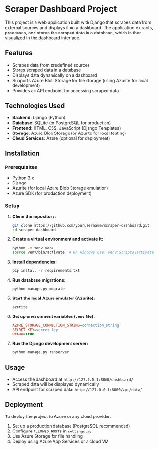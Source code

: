 # Scraper Dashboard Project

This project is a web application built with Django that scrapes data from external sources and displays it on a dashboard. The application extracts, processes, and stores the scraped data in a database, which is then visualized in the dashboard interface.

## Features
- Scrapes data from predefined sources
- Stores scraped data in a database
- Displays data dynamically on a dashboard
- Supports Azure Blob Storage for file storage (using Azurite for local development)
- Provides an API endpoint for accessing scraped data

## Technologies Used
- **Backend**: Django (Python)
- **Database**: SQLite (or PostgreSQL for production)
- **Frontend**: HTML, CSS, JavaScript (Django Templates)
- **Storage**: Azure Blob Storage (or Azurite for local testing)
- **Cloud Services**: Azure (optional for deployment)

## Installation
### Prerequisites
- Python 3.x
- Django
- Azurite (for local Azure Blob Storage emulation)
- Azure SDK (for production deployment)

### Setup
1. **Clone the repository:**
   ```sh
   git clone https://github.com/yourusername/scraper-dashboard.git
   cd scraper-dashboard
   ```

2. **Create a virtual environment and activate it:**
   ```sh
   python -m venv venv
   source venv/bin/activate  # On Windows use: venv\Scripts\activate
   ```

3. **Install dependencies:**
   ```sh
   pip install -r requirements.txt
   ```

4. **Run database migrations:**
   ```sh
   python manage.py migrate
   ```

5. **Start the local Azure emulator (Azurite):**
   ```sh
   azurite
   ```

6. **Set up environment variables (`.env` file):**
   ```ini
   AZURE_STORAGE_CONNECTION_STRING=connection_string 
   SECRET_KEY=secret_key
   DEBUG=True
   ```

7. **Run the Django development server:**
   ```sh
   python manage.py runserver
   ```

## Usage
- Access the dashboard at `http://127.0.0.1:8000/dashboard/`
- Scraped data will be displayed dynamically
- API endpoint for scraped data: `http://127.0.0.1:8000/api/data/`

## Deployment
To deploy the project to Azure or any cloud provider:
1. Set up a production database (PostgreSQL recommended)
2. Configure `ALLOWED_HOSTS` in `settings.py`
3. Use Azure Storage for file handling
4. Deploy using Azure App Services or a cloud VM

